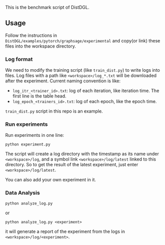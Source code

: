 This is the benchmark script of DistDGL.

## Usage

Follow the instructions in `DistDGL/examples/pytorch/graphsage/experimental` and copy(or link) these files into the workspace directory.

### Log format

We need to modify the training script (like `train_dist.py`) to write logs into files. Log files with a path like `<workspace>/log_*.txt` will be downloaded after the experiment. Current naming convention is like:

 * `log_itr_<trainer_id>.txt`: log of each iteration, like iteration time. The first line is the table head.
 * `log_epoch_<trainers_id>.txt`: log of each epoch, like the epoch time.

`train_dist.py` script in this repo is an example.

### Run experiments

Run experiments in one line:
```
python experiment.py
```

The script will create a log directory with the timestamp as its name under `<workspace>/log`, and a symbol link `<workspace>/log/latest` linked to this directory. So to get the result of the latest experiment, just enter `<workspace>/log/latest`.

You can also add your own experiment in it.

### Data Analysis

```
python analyze_log.py
```

or

```
python analyze_log.py <experiment>
```

it will generate a report of the experiment from the logs in `<workspace>/log/<experiment>`.